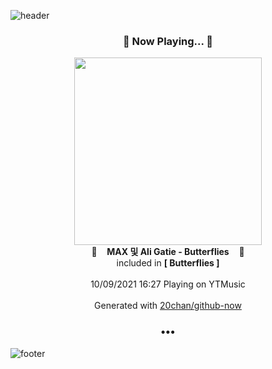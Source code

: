 ![header](https://capsule-render.vercel.app/api?type=wave&height=170&section=header&text=Hi.%20I'm%20SHIFT&fontColor=090707&fontAlignX=45&fontAlignY=65&fontSize=100)

<h3 align="center">🎵 Now Playing... 🎵</h3>
<p align="center">
  <a href="https://music.youtube.com/watch?v=q1TGtm6-cnc">
    <img width="300" src="https://lh3.googleusercontent.com/Y4jw1MNQ0qwKqJW5pw5PFYCos8sf-dxH6IH8ooHFDl_P8LHVTa9_jnvNslDDGbDQDHjQIAXO1O2teTKVmg">
  </a>
  <br>
  🎵&nbsp&nbsp&nbsp <b>MAX 및 Ali Gatie - Butterflies</b> &nbsp&nbsp&nbsp🎵
  <br>
  included in <b>[ Butterflies ]</b>
  
  <br />
  <br />
  10/09/2021 16:27 Playing on YTMusic
  <br />
  <br />
  Generated with <a href="https://github.com/20chan/github-now">20chan/github-now</a>
</p>

<h3 align="center">•••</h3>

![footer](https://capsule-render.vercel.app/api?type=wave&height=150&section=footer)
